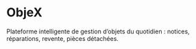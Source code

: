 # ObjeX
Plateforme intelligente de gestion d’objets du quotidien : notices, réparations, revente, pièces détachées.
